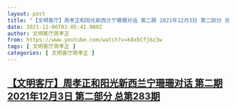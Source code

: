 ```yaml
---
layout: post
title: "【文明客厅】周孝正和阳光新西兰宁珊珊对话 第二期 2021年12月3日 第二部分 总第283期"
date: 2021-12-06T01:05:41.000Z
author: 文明客厅周孝正
from: https://www.youtube.com/watch?v=k8xbCfjbz3w
tags: [ 文明客厅周孝正 ]
categories: [ 文明客厅周孝正 ]
---
```

<!--1638752741000-->
[【文明客厅】周孝正和阳光新西兰宁珊珊对话 第二期 2021年12月3日 第二部分 总第283期](https://www.youtube.com/watch?v=k8xbCfjbz3w)
------

<div>

</div>
